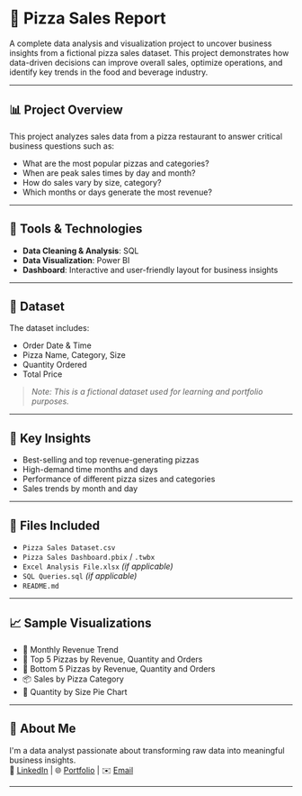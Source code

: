 # 🍕 Pizza Sales Report

A complete data analysis and visualization project to uncover business insights from a fictional pizza sales dataset. This project demonstrates how data-driven decisions can improve overall sales, optimize operations, and identify key trends in the food and beverage industry.

---

## 📊 Project Overview

This project analyzes sales data from a pizza restaurant to answer critical business questions such as:

- What are the most popular pizzas and categories?
- When are peak sales times by day and month?
- How do sales vary by size, category?
- Which months or days generate the most revenue?

---

## 🧰 Tools & Technologies

- **Data Cleaning & Analysis**: SQL
- **Data Visualization**: Power BI 
- **Dashboard**: Interactive and user-friendly layout for business insights

---

## 📁 Dataset

The dataset includes:

- Order Date & Time  
- Pizza Name, Category, Size  
- Quantity Ordered  
- Total Price

> *Note: This is a fictional dataset used for learning and portfolio purposes.*

---

## 📌 Key Insights

- Best-selling and top revenue-generating pizzas  
- High-demand time months and days  
- Performance of different pizza sizes and categories  
- Sales trends by month and day

---

## 📎 Files Included

- `Pizza Sales Dataset.csv`  
- `Pizza Sales Dashboard.pbix` / `.twbx`  
- `Excel Analysis File.xlsx` *(if applicable)*  
- `SQL Queries.sql` *(if applicable)*  
- `README.md`  

---

## 📈 Sample Visualizations

- 📅 Monthly Revenue Trend  
- 🍕 Top 5 Pizzas by Revenue, Quantity and Orders 
- 🍕 Bottom 5 Pizzas by Revenue, Quantity and Orders  
- 📦 Sales by Pizza Category   
- 🧩 Quantity by Size Pie Chart  

---

## 💼 About Me

I'm a data analyst passionate about transforming raw data into meaningful business insights.  
📌 [LinkedIn](https://www.linkedin.com/in/dheeksha-devaraj-274336241/) | 🌐 [Portfolio](https://dheekshadevarajdd.framer.ai/) | ✉️ [Email](dheekshadevaraj01@gmail.com)

---

